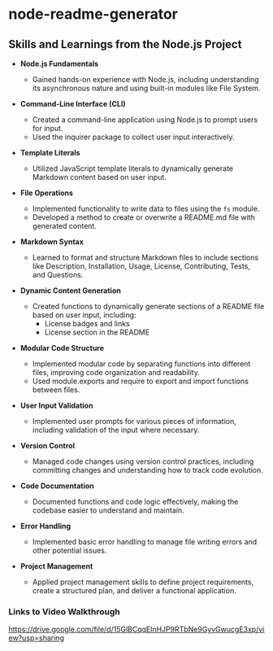 # node-readme-generator
## Skills and Learnings from the Node.js Project

- **Node.js Fundamentals**
  - Gained hands-on experience with Node.js, including understanding its asynchronous nature and using built-in modules like File System.

- **Command-Line Interface (CLI)**
  - Created a command-line application using Node.js to prompt users for input.
  - Used the inquirer package to collect user input interactively.

- **Template Literals**
  - Utilized JavaScript template literals to dynamically generate Markdown content based on user input.

- **File Operations**
  - Implemented functionality to write data to files using the `fs` module.
  - Developed a method to create or overwrite a README.md file with generated content.

- **Markdown Syntax**
  - Learned to format and structure Markdown files to include sections like Description, Installation, Usage, License, Contributing, Tests, and Questions.

- **Dynamic Content Generation**
  - Created functions to dynamically generate sections of a README file based on user input, including:
    - License badges and links
    - License section in the README

- **Modular Code Structure**
  - Implemented modular code by separating functions into different files, improving code organization and readability.
  - Used module.exports and require to export and import functions between files.

- **User Input Validation**
  - Implemented user prompts for various pieces of information, including validation of the input where necessary.

- **Version Control**
  - Managed code changes using version control practices, including committing changes and understanding how to track code evolution.

- **Code Documentation**
  - Documented functions and code logic effectively, making the codebase easier to understand and maintain.

- **Error Handling**
  - Implemented basic error handling to manage file writing errors and other potential issues.

- **Project Management**
  - Applied project management skills to define project requirements, create a structured plan, and deliver a functional application.

### Links to Video Walkthrough
https://drive.google.com/file/d/15GlBCqqElnHJP9RTbNe9GyvGwucgE3xp/view?usp=sharing
